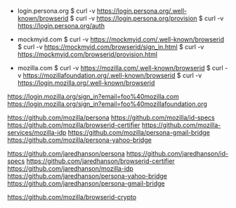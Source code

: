 - login.persona.org
  $ curl -v https://login.persona.org/.well-known/browserid
  $ curl -v https://login.persona.org/provision
  $ curl -v https://login.persona.org/auth
  
- mockmyid.com
  $ curl -v https://mockmyid.com/.well-known/browserid
  $ curl -v https://mockmyid.com/browserid/sign_in.html
  $ curl -v https://mockmyid.com/browserid/provision.html

- mozilla.com
  $ curl -v https://mozilla.com/.well-known/browserid
  $ curl -v https://mozillafoundation.org/.well-known/browserid
  $ curl -v https://login.mozilla.org/.well-known/browserid
  

https://login.mozilla.org/sign_in?email=foo%40mozilla.com
https://login.mozilla.org/sign_in?email=foo%40mozillafoundation.org




https://github.com/mozilla/persona
https://github.com/mozilla/id-specs
https://github.com/mozilla/browserid-certifier
https://github.com/mozilla-services/mozilla-idp
https://github.com/mozilla/persona-gmail-bridge
https://github.com/mozilla/persona-yahoo-bridge

https://github.com/jaredhanson/persona
https://github.com/jaredhanson/id-specs
https://github.com/jaredhanson/browserid-certifier
https://github.com/jaredhanson/mozilla-idp
https://github.com/jaredhanson/persona-yahoo-bridge
https://github.com/jaredhanson/persona-gmail-bridge


https://github.com/mozilla/browserid-crypto

